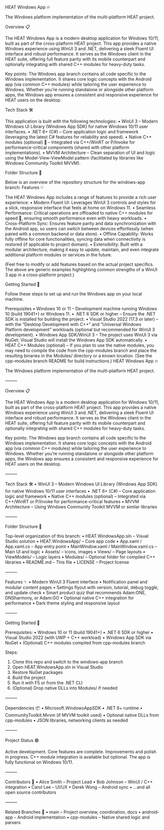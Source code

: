 HEAT Windows App 🔥

The Windows platform implementation of the multi-platform HEAT project.

Overview 📋

The HEAT Windows App is a modern desktop application for Windows 10/11, built as part of the cross-platform HEAT project. This app provides a native Windows experience using WinUI 3 and .NET, delivering a sleek Fluent UI interface and robust performance. It serves as the Windows client in the HEAT suite, offering full feature parity with its mobile counterpart and optionally integrating with shared C++ modules for heavy-duty tasks.

Key points: The Windows app branch contains all code specific to the Windows implementation. It shares core logic concepts with the Android app (via common C++ modules) while tailoring the user experience to Windows. Whether you’re running standalone or alongside other platform apps, the Windows app ensures a consistent and responsive experience for HEAT users on the desktop.

Tech Stack 🛠

This application is built with the following technologies:
 • WinUI 3 – Modern Windows UI Library (Windows App SDK) for native Windows 10/11 user interfaces.
 • .NET 6+ (C#) – Core application logic and framework (leveraging the latest C# features for reliability and speed).
 • Native C++ modules (optional) 🔧 – Integrated via C++/WinRT or P/Invoke for performance-critical components (shared with other platform implementations).
 • MVVM Architecture – Clean separation of UI and logic using the Model-View-ViewModel pattern (facilitated by libraries like Windows Community Toolkit MVVM).

Folder Structure 📁

Below is an overview of the repository structure for the windows-app branch:
Features ✨

The HEAT Windows App includes a range of features to provide a rich user experience:
 • Modern Fluent UI: Leverages WinUI 3 controls and styles for a slick, responsive interface that feels at home on Windows 11.
 • Seamless Performance: Critical operations are offloaded to native C++ modules for speed 🔧, ensuring smooth performance even with heavy workloads.
 • Cross-Platform Sync: Ensures feature parity and data synchronization with the Android app, so users can switch between devices effortlessly (when paired with a common backend or data store).
 • Offline Capability: Works fully offline for core functionalities, syncing data when connectivity is restored (if applicable to project domain).
 • Extensibility: Built with a modular architecture, making it easy to update, maintain, and even integrate additional platform modules or services in the future.

(Feel free to modify or add features based on the actual project specifics. The above are generic examples highlighting common strengths of a WinUI 3 app in a cross-platform project.)

Getting Started 🚀

Follow these steps to set up and run the Windows app on your local machine.

Prerequisites
 • Windows 10 or 11 – Development machine running Windows 10 (build 19041+) or Windows 11.
 • .NET 6 SDK or higher – Ensure the .NET SDK is installed for building the project.
 • Visual Studio 2022 (17.3 or later) – with the “Desktop Development with C++” and “Universal Windows Platform development” workloads (optional but recommended for WinUI 3 development).
 • Windows App SDK/WinUI 3 – The project uses WinUI 3 via NuGet; Visual Studio will install the Windows App SDK automatically.
 • HEAT C++ Modules (optional) – If you plan to use the native modules, you may need to compile the code from the cpp-modules branch and place the resulting binaries in the Modules/ directory or a known location. (See the cpp-modules branch README for build instructions.)
HEAT Windows App 🔥

The Windows platform implementation of the multi-platform HEAT project.

⸻

Overview 📋

The HEAT Windows App is a modern desktop application for Windows 10/11, built as part of the cross-platform HEAT project. This app provides a native Windows experience using WinUI 3 and .NET, delivering a sleek Fluent UI interface and robust performance. It serves as the Windows client in the HEAT suite, offering full feature parity with its mobile counterpart and optionally integrating with shared C++ modules for heavy-duty tasks.

Key points:
The Windows app branch contains all code specific to the Windows implementation. It shares core logic concepts with the Android app (via common C++ modules) while tailoring the user experience to Windows. Whether you’re running standalone or alongside other platform apps, the Windows app ensures a consistent and responsive experience for HEAT users on the desktop.

⸻

Tech Stack 🛠
 • WinUI 3 – Modern Windows UI Library (Windows App SDK) for native Windows 10/11 user interfaces
 • .NET 6+ (C#) – Core application logic and framework
 • Native C++ modules (optional) – Integrated via C++/WinRT or P/Invoke for performance-critical features
 • MVVM Architecture – Using Windows Community Toolkit MVVM or similar libraries

⸻

Folder Structure 📁

Top-level organization of this branch:
 • HEAT.WindowsApp.sln – Visual Studio solution
 • HEAT.WindowsApp/ – Core app code
 • App.xaml / App.xaml.cs – App entry point
 • MainWindow.xaml / MainWindow.xaml.cs – Main UI and logic
 • Assets/ – Icons, images
 • Views/ – Page layouts
 • ViewModels/ – Logic layers
 • Modules/ – Optional folder for compiled C++ libraries
 • README.md – This file
 • LICENSE – Project license

⸻

Features ✨
 • Modern WinUI 3 Fluent interface
 • Notification panel and modular content pages
 • Settings flyout with version, tutorial, debug toggle, and update check
 • Smart product quiz that recommends Adam:ONE, DNSharmony, or Adam:GO
 • Optional native C++ integration for performance
 • Dark theme styling and responsive layout

⸻

Getting Started 🚀

Prerequisites:
 • Windows 10 or 11 (build 19041+)
 • .NET 6 SDK or higher
 • Visual Studio 2022 (with UWP + C++ workload)
 • Windows App SDK via NuGet
 • (Optional) C++ modules compiled from cpp-modules branch

Steps:
 1. Clone this repo and switch to the windows-app branch
 2. Open HEAT.WindowsApp.sln in Visual Studio
 3. Restore NuGet packages
 4. Build the project
 5. Run it with F5 or from the .NET CLI
 6. (Optional) Drop native DLLs into Modules/ if needed

⸻

Dependencies 📦
 • Microsoft.WindowsAppSDK
 • .NET 6+ runtime
 • CommunityToolkit.Mvvm (if MVVM toolkit used)
 • Optional native DLLs from cpp-modules
 • JSON libraries, networking clients as needed

⸻

Project Status 🟢

Active development. Core features are complete. Improvements and polish in progress. C++ module integration is available but optional. The app is fully functional on Windows 10/11.

⸻

Contributors 🤝
 • Alice Smith – Project Lead
 • Bob Johnson – WinUI / C++ integration
 • Carol Lee – UI/UX
 • Derek Wong – Android sync
 • …and all open source contributors

⸻

Related Branches 🔀
 • main – Project overview, coordination, docs
 • android-app – Android implementation
 • cpp-modules – Native shared logic and parsers
